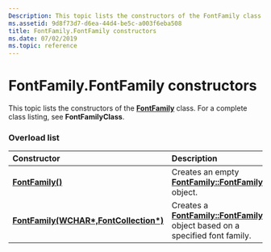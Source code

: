 ```yaml
---
Description: This topic lists the constructors of the FontFamily class. For a complete class listing, see FontFamilyClass.
ms.assetid: 9d8f73d7-d6ea-44d4-be5c-a003f6eba508
title: FontFamily.FontFamily constructors
ms.date: 07/02/2019
ms.topic: reference
---
```


# FontFamily.FontFamily constructors

This topic lists the constructors of the [**FontFamily**](/windows/win32/api/gdiplusheaders/nl-gdiplusheaders-fontfamily) class. For a complete class listing, see **FontFamilyClass**.

### Overload list



| Constructor                                                                                               | Description                                                                                                                                               |
|:----------------------------------------------------------------------------------------------------------|:----------------------------------------------------------------------------------------------------------------------------------------------------------|
| [**FontFamily()**](/previous-versions//ms536182(v=vs.85))                                             | Creates an empty [**FontFamily::FontFamily**](/previous-versions//ms536182(v=vs.85)) object.<br/>                                               |
| [**FontFamily(WCHAR\*,FontCollection\*)**](/windows/win32/api/gdiplusheaders/nf-gdiplusheaders-fontfamily-fontfamily(inconstwchar_inconstfontcollection)) | Creates a [**FontFamily::FontFamily**](/windows/win32/api/gdiplusheaders/nf-gdiplusheaders-fontfamily-fontfamily(inconstwchar_inconstfontcollection)) object based on a specified font family.<br/> |



 

 